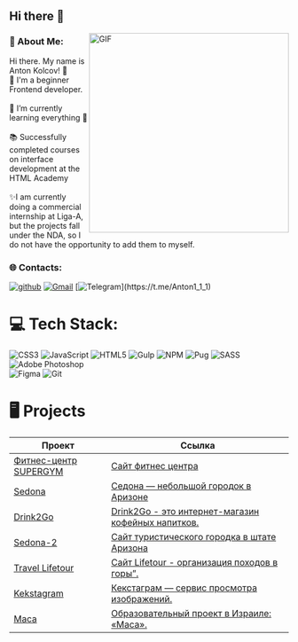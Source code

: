 ## Hi there 👋

<!--
**AntonKld/antonkld** is a ✨ _special_ ✨ repository because its `README.md` (this file) appears on your GitHub profile.

Here are some ideas to get you started:

- 🔭 I’m currently working on ...
- 🌱 I’m currently learning ...
- 👯 I’m looking to collaborate on ...
- 🤔 I’m looking for help with ...
- 💬 Ask me about ...
- 📫 How to reach me: ...
- 😄 Pronouns: ...
- ⚡ Fun fact: ...
-->
<img align="right" alt="GIF" src="https://raw.githubusercontent.com/rahul-jha98/rahul-jha98/main/techstack.gif" width="360px"/>

### 💫 About Me:
Hi there. My name is Anton Kolcov! 👋
<br>🔭 I'm a beginner Frontend developer.<br>
<br>🌱 I’m currently learning everything 🤣<br>
<br>📚 Successfully completed courses on interface development at the HTML Academy<br>
<br>✨I am currently doing a commercial internship at Liga-A, but the projects fall under the NDA, so I do not have the opportunity to add them to myself.<br>

### 🌐 Contacts:

[![github](https://img.shields.io/badge/github%20-%23121011.svg?&style=for-the-badge&logo=github&logoColor=white)](https://github.com/AntonKld)
[![Gmail](https://img.shields.io/badge/Gmail-D14836?style=for-the-badge&logo=gmail&logoColor=white)](mailto:tosha94kld@gmail.com)
[![Telegram](https://img.shields.io/badge/Telegram-2CA5E0?style=for-the-badge&logo=telegram&logoColor=white")](https://t.me/Anton1_1_1)
<!-- [![Discord](https://img.shields.io/badge/discord-link?style=for-the-badge&logo=Discord&logoSize=auto&color=%23000000)](https://discordapp.com/users/1011678289884086295) -->


# 💻 Tech Stack:
![CSS3](https://img.shields.io/badge/css3-%231572B6.svg?style=for-the-badge&logo=css3&logoColor=white) 
![JavaScript](https://img.shields.io/badge/javascript-%23323330.svg?style=for-the-badge&logo=javascript&logoColor=%23F7DF1E) 
![HTML5](https://img.shields.io/badge/html5-%23E34F26.svg?style=for-the-badge&logo=html5&logoColor=white) 
![Gulp](https://img.shields.io/badge/GULP-%23CF4647.svg?style=for-the-badge&logo=gulp&logoColor=white) 
![NPM](https://img.shields.io/badge/NPM-%23000000.svg?style=for-the-badge&logo=npm&logoColor=white) 
![Pug](https://img.shields.io/badge/Pug-FFF?style=for-the-badge&logo=pug&logoColor=A86454) 
![SASS](https://img.shields.io/badge/SASS-hotpink.svg?style=for-the-badge&logo=SASS&logoColor=white) 
![Adobe Photoshop](https://img.shields.io/badge/adobephotoshop-%2331A8FF.svg?style=for-the-badge&logo=adobephotoshop&logoColor=white) 	
![Figma](https://img.shields.io/badge/figma-%23F24E1E.svg?style=for-the-badge&logo=figma&logoColor=white) 
![Git](https://img.shields.io/badge/git%20-%23F05033.svg?&style=for-the-badge&logo=git&logoColor=white)

# 🖥️ Projects

| Проект | Ссылка | 
|---|---|
| <a href="https://github.com/AntonKld/fitness"> Фитнес-центр SUPERGYM </a> |<a href="https://antonkld.github.io/fitness/">Сайт фитнес центра</a>|
| <a href="https://github.com/AntonKld/1866847-sedona-35"> Sedona </a> |<a href="https://antonkld.github.io/1866847-sedona-35/index.html">Седона — небольшой городок в Аризоне</a>|
| <a href="https://github.com/AntonKld/Drink2Go"> Drink2Go </a> |<a href="https://antonkld.github.io/Drink2Go/">Drink2Go - это интернет-магазин кофейных напитков.</a>|
| <a href="https://github.com/AntonKld/1866847-sedona-27"> Sedona-2 </a> |<a href="https://antonkld.github.io/1866847-sedona-27/">Сайт туристического городка в штате Аризона</a>|
| <a href="https://github.com/AntonKld/travel"> Travel Lifetour </a> |<a href="https://antonkld.github.io/travel/">Сайт Lifetour - организация походов в горы”.</a>|
| <a href="https://github.com/AntonKld/1866847-kekstagram-28"> Kekstagram </a> |<a href="https://antonkld.github.io/1866847-kekstagram-28/">Кекстаграм — сервис просмотра изображений.</a>||
| <a href="https://github.com/AntonKld/Masa"> Маса </a> |<a href="https://antonkld.github.io/Masa/">Образовательный проект в Израиле: «Маса».</a>|